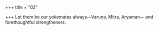 +++
title = "02"

+++
Let them be our yokemates always—Varuṇa, Mitra, Aryaman—
and forethoughtful strengtheners.